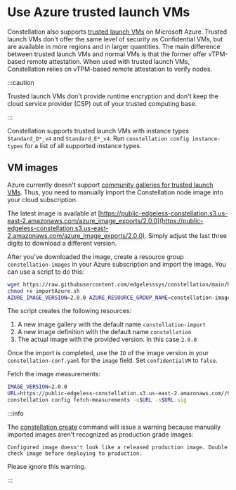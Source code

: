 # Use Azure trusted launch VMs

Constellation also supports [trusted launch VMs](https://docs.microsoft.com/en-us/azure/virtual-machines/trusted-launch) on Microsoft Azure. Trusted launch VMs don't offer the same level of security as Confidential VMs, but are available in more regions and in larger quantities. The main difference between trusted launch VMs and normal VMs is that the former offer vTPM-based remote attestation. When used with trusted launch VMs, Constellation relies on vTPM-based remote attestation to verify nodes.

:::caution

Trusted launch VMs don't provide runtime encryption and don't keep the cloud service provider (CSP) out of your trusted computing base.

:::

Constellation supports trusted launch VMs with instance types `Standard_D*_v4` and `Standard_E*_v4`. Run `constellation config instance-types` for a list of all supported instance types.

## VM images

Azure currently doesn't support [community galleries for trusted launch VMs](https://docs.microsoft.com/en-us/azure/virtual-machines/share-gallery-community). Thus, you need to manually import the Constellation node image into your cloud subscription.

The latest image is available at [https://public-edgeless-constellation.s3.us-east-2.amazonaws.com/azure_image_exports/2.0.0](https://public-edgeless-constellation.s3.us-east-2.amazonaws.com/azure_image_exports/2.0.0). Simply adjust the last three digits to download a different version.

After you've downloaded the image, create a resource group `constellation-images` in your Azure subscription and import the image.
You can use a script to do this:

```bash
wget https://raw.githubusercontent.com/edgelesssys/constellation/main/hack/importAzure.sh
chmod +x importAzure.sh
AZURE_IMAGE_VERSION=2.0.0 AZURE_RESOURCE_GROUP_NAME=constellation-images AZURE_IMAGE_FILE=./2.0.0 ./importAzure.sh
```

The script creates the following resources:
1. A new image gallery with the default name `constellation-import`
2. A new image definition with the default name `constellation`
3. The actual image with the provided version. In this case `2.0.0`

Once the import is completed, use the `ID` of the image version in your `constellation-conf.yaml` for the `image` field. Set `confidentialVM` to `false`.

Fetch the image measurements:

```bash
IMAGE_VERSION=2.0.0
URL=https://public-edgeless-constellation.s3.us-east-2.amazonaws.com//CommunityGalleries/ConstellationCVM-b3782fa0-0df7-4f2f-963e-fc7fc42663df/Images/constellation/Versions/$IMAGE_VERSION/measurements.yaml
constellation config fetch-measurements -u$URL -s$URL.sig
```

:::info

The [constellation create](create.md) command will issue a warning because manually imported images aren't recognized as production grade images:

```shell-session
Configured image doesn't look like a released production image. Double check image before deploying to production.
```

Please ignore this warning.

:::
